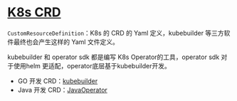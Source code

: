 # [K8s CRD](https://kubernetes.io/docs/tasks/extend-kubernetes/custom-resources/custom-resource-definitions/)

`CustomResourceDefinition`：K8s 的 CRD 的 Yaml 定义，kubebuilder 等三方软件最终也会产生这样的 Yaml 文件定义。

kubebuilder 和 operator sdk 都是编写 K8s Operator的工具，operator sdk 对于使用helm 更适配，operator底层基于kubebuilder开发。

- GO 开发 CRD：[kubebuilder](./crd_kubebuilder.md)
- Java 开发 CRD：[JavaOperator](./crd_java.md)